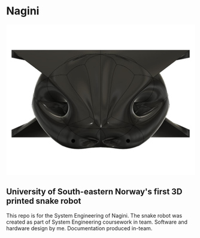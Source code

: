 # Nagini
![](/README_files/Face.jpg)
## University of South-eastern Norway's first 3D printed snake robot

This repo is for the System Engineering of Nagini. The snake robot was created as part of System Engineering coursework in team. Software and hardware design by me. Documentation produced in-team. 